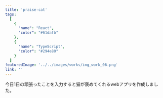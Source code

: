 ```yaml
---
title: 'praise-cat'
tags:
  [
    {
      "name": "React",
      "color": "#61dafb"
    },
    {
      "name": "TypeScript",
      "color": "#294e80"
    }
  ]
featuredImage: '../../images/works/img_work_06.png'
link: ''
---
```


今日1日の頑張ったことを入力すると猫が褒めてくれるwebアプリを作成しました。
